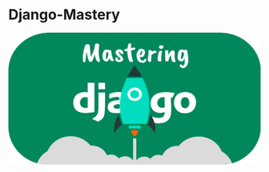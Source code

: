 # Django-Mastery

![alt text](https://github.com/prathambhansali/Django-Mastery/blob/main/banner.webp?raw=true)
